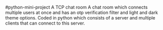 #python-mini-project
A TCP chat room A chat room which connects multiple users at once and has an otp verification filter and light and dark theme options. Coded in python which consists of a server and multiple clients that can connect to this server.
